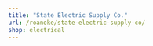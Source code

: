 ```yaml
---
title: "State Electric Supply Co."
url: /roanoke/state-electric-supply-co/
shop: electrical
---
```

